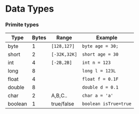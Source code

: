 # Data Types

### Primite types

| Type    | Bytes | Range        | Example               |
| ------- | ----- | ------------ | --------------------- |
| byte    | 1     | `[128,127]`  | `byte age = 30;`      |
| short   | 2     | `[-32K,32K]` | `short age = 30`      |
| int     | 4     | `[-2B,2B]`   | `int n = 123`         |
| long    | 8     |              | `long l = 123L`       |
| float   | 4     |              | `float f = 0.1F`      |
| double  | 8     |              | `double d = 0.1`      |
| char    | 2     | A,B,C..      | `char a = 'a'`        |
| boolean | 1     | true/false   | `boolean isTrue=true` |


